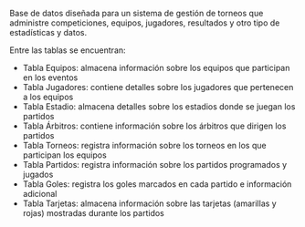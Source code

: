 Base de datos diseñada para un sistema de gestión de torneos que administre competiciones, equipos, jugadores, resultados y otro tipo de estadísticas y datos.

Entre las tablas se encuentran:
- Tabla Equipos: almacena información sobre los equipos que participan en los eventos
- Tabla Jugadores: contiene detalles sobre los jugadores que pertenecen a los equipos
- Tabla Estadio: almacena detalles sobre los estadios donde se juegan los partidos
- Tabla Árbitros: contiene información sobre los árbitros que dirigen los partidos
- Tabla Torneos: registra información sobre los torneos en los que participan los equipos
- Tabla Partidos: registra información sobre los partidos programados y jugados
- Tabla Goles: registra los goles marcados en cada partido e información adicional
- Tabla Tarjetas: almacena información sobre las tarjetas (amarillas y rojas) mostradas durante los partidos

